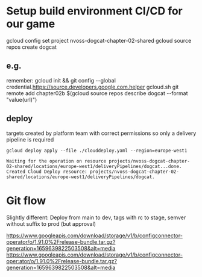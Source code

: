 
# Setup build environment CI/CD for our game

gcloud config set project nvoss-dogcat-chapter-02-shared
gcloud source repos create dogcat
## e.g.
remember: gcloud init && git config --global credential.https://source.developers.google.com.helper gcloud.sh
git remote add chapter02b $(gcloud source repos describe dogcat --format "value(url)")


## deploy
targets created by platform team with correct permissions
so only a delivery pipeline is required
```
gcloud deploy apply --file ./clouddeploy.yaml --region=europe-west1

Waiting for the operation on resource projects/nvoss-dogcat-chapter-02-shared/locations/europe-west1/deliveryPipelines/dogcat...done.
Created Cloud Deploy resource: projects/nvoss-dogcat-chapter-02-shared/locations/europe-west1/deliveryPipelines/dogcat.
```


# Git flow

Slightly different: Deploy from main to dev, tags with rc to stage, semver without suffix to prod (but approval)

https://www.googleapis.com/download/storage/v1/b/configconnector-operator/o/1.91.0%2Frelease-bundle.tar.gz?generation=1659639822503508&alt=media
https://www.googleapis.com/download/storage/v1/b/configconnector-oper:ator/o/1.91.0%2Frelease-bundle.tar.gz?generation=1659639822503508&alt=media
